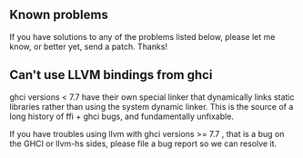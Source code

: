 Known problems
--------------

If you have solutions to any of the problems listed below, please let
me know, or better yet, send a patch.  Thanks!


Can't use LLVM bindings from ghci
---------------------------------

ghci versions < 7.7 have their own special linker that dynamically
links static libraries rather than using the system dynamic linker.
This is the source of a long history of ffi + ghci bugs, and fundamentally unfixable.

If you have troubles using llvm with ghci versions >= 7.7 , that is a
bug on the GHCI or llvm-hs sides, please file a bug report so we can resolve it.
